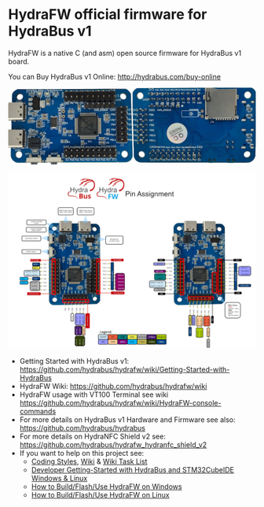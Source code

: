 HydraFW official firmware for HydraBus v1
========

HydraFW is a native C (and asm) open source firmware for HydraBus v1 board.

You can Buy HydraBus v1 Online: http://hydrabus.com/buy-online

![HydraBus v1.0 Rev1.5](HydraBus_V1_0_Rev1-5_Top_Bottom.jpg)

![HydraFW default pin assignment](HydraFW_Default_PinAssignment.jpg)

* Getting Started with HydraBus v1: https://github.com/hydrabus/hydrafw/wiki/Getting-Started-with-HydraBus
* HydraFW Wiki: https://github.com/hydrabus/hydrafw/wiki
* HydraFW usage with VT100 Terminal see wiki https://github.com/hydrabus/hydrafw/wiki/HydraFW-console-commands 
* For more details on HydraBus v1 Hardware and Firmware see also: https://github.com/hydrabus/hydrabus
* For more details on HydraNFC Shield v2 see: https://github.com/hydrabus/hydrafw_hydranfc_shield_v2
* If you want to help on this project see:
  * [Coding Styles](https://github.com/hydrabus/hydrafw/blob/master/CODING_STYLE.md), [Wiki](https://github.com/hydrabus/hydrafw/wiki) & [Wiki Task List](https://github.com/hydrabus/hydrafw/wiki/Task-List) 
  * [Developer Getting-Started with HydraBus and STM32CubeIDE Windows & Linux](https://github.com/hydrabus/hydrafw/wiki/Getting-Started-with-HydraBus-and-STM32CubeIDE)
  * [How to Build/Flash/Use HydraFW on Windows](https://github.com/hydrabus/hydrafw/wiki/how-to-build-flash-and-use-hydrafw-on-windows)
  * [How to Build/Flash/Use HydraFW on Linux](https://github.com/hydrabus/hydrafw/wiki/how-to-build-flash-and-use-hydrafw-on-linux)
